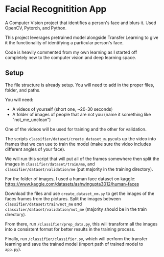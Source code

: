# Facial Recognitition App

A Computer Vision project that identifies a person's face and blurs it. Used OpenCV, Pytorch, and Python.

This project leverages pretrained model alongside Transfer Learning to give it the functionality of identifying a particular person's face.

Code is heavily commented from my own learning as I started off completely new to the computer vision and deep learning space.

## Setup

The file structure is already setup. You will need to add in the proper files, folder, and paths.

You will need:
- A videos of yourself (short one, ~20-30 seconds)
- A folder of images of people that are not you (name it something like "not_me_unclean") 

One of the videos will be used for training and the other for validation.

The scripts `classifier/dataset/create_dataset_m.py`cuts up the video into frames that we can use to train the model (make sure the video includes different angles of your face). 

We will run this script that will put all of the frames somewhere then split the images in `classifier/dataset/train/me`, and `classifier/dataset/validation/me` (put majority in the training directory).

For the folder of images, I used a human face dataset on kaggle: https://www.kaggle.com/datasets/ashwingupta3012/human-faces

Download the files and use `create_dataset_nm.py` to get the images of the faces frames from the pictures. Split the images between `classifier/dataset/train/not_me` and `classifier/dataset/validation/not_me` (majority should be in the train directory).

From there, run `/classifier/prep_data.py`, this will transform all the images into a consistent format for better results in the training process.

Finally, run `/classifier/classifier.py`, which will perform the transfer learning and save the trained model (import path of trained model to `app.py`). 